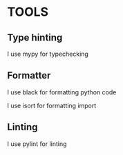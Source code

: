 # TOOLS


## Type hinting
I use mypy for typechecking

## Formatter
I use black for formatting python code

I use isort for formatting import 


## Linting

I use pylint for linting
